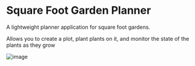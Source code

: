 # Square Foot Garden Planner
A lightweight planner application for square foot gardens.

Allows you to create a plot, plant plants on it, and monitor the state of the plants as they grow

![image](https://user-images.githubusercontent.com/33038097/167168320-556fa296-7e47-40d2-b550-52a0accebf71.png)
